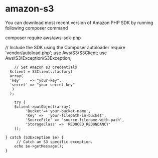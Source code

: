 # amazon-s3
You can download most recent version of Amazon PHP SDK by running following composer command

composer require aws/aws-sdk-php

// Include the SDK using the Composer autoloader
     require 'vendor/autoload.php';
     use Aws\S3\S3Client;
     use Aws\S3\Exception\S3Exception;

        // Set Amazon s3 credentials
      $client = S3Client::factory(
      array(
      'key'    => "your-key",
      'secret' => "your secret key"
       )
      );

        try {
        $client->putObject(array(
             'Bucket'=>'your-bucket-name',
             'Key' =>  'your-filepath-in-bucket',
             'SourceFile' => 'source-filename-with-path',
             'StorageClass' => 'REDUCED_REDUNDANCY'
        ));

    } catch (S3Exception $e) {
         // Catch an S3 specific exception.
        echo $e->getMessage();
    }

